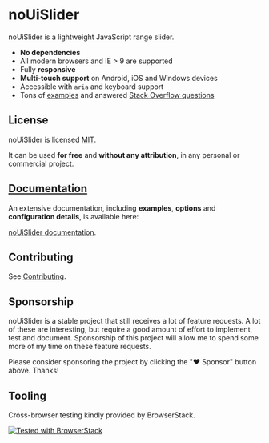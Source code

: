 # noUiSlider

noUiSlider is a lightweight JavaScript range slider.

- **No dependencies**
- All modern browsers and IE > 9 are supported
- Fully **responsive**
- **Multi-touch support** on Android, iOS and Windows devices
- Accessible with `aria` and keyboard support
- Tons of [examples](https://refreshless.com/nouislider/examples) and answered [Stack Overflow questions](https://stackoverflow.com/questions/tagged/nouislider)

License
-------
noUiSlider is licensed [MIT](https://choosealicense.com/licenses/mit/).

It can be used **for free** and **without any attribution**, in any personal or commercial project.

[Documentation](https://refreshless.com/nouislider/)
-------
An extensive documentation, including **examples**, **options** and **configuration details**, is available here:

[noUiSlider documentation](https://refreshless.com/nouislider/).

Contributing
------------

See [Contributing](CONTRIBUTING.md).

Sponsorship
-----------

noUiSlider is a stable project that still receives a lot of feature requests. A lot of these are interesting, but require a good amount of effort to implement, test and document. Sponsorship of this project will allow me to spend some more of my time on these feature requests.

Please consider sponsoring the project by clicking the "❤ Sponsor" button above. Thanks!

Tooling
-------

Cross-browser testing kindly provided by BrowserStack.

[![Tested with BrowserStack](documentation/assets/browserstack-logo-380x90.png)](http://browserstack.com/)

